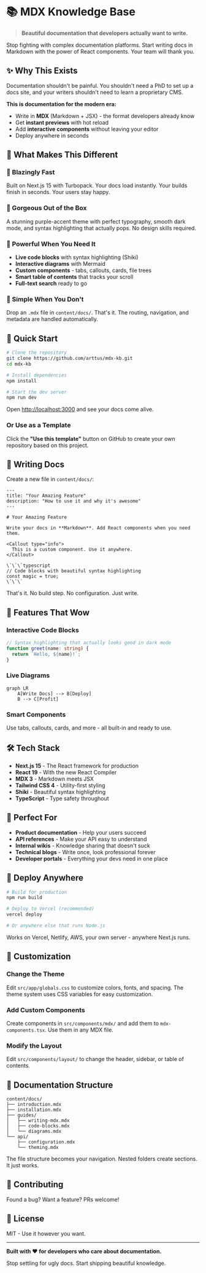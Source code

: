 # 📚 MDX Knowledge Base

> **Beautiful documentation that developers actually want to write.**

Stop fighting with complex documentation platforms. Start writing docs in Markdown with the power of React components. Your team will thank you.

## ✨ Why This Exists

Documentation shouldn't be painful. You shouldn't need a PhD to set up a docs site, and your writers shouldn't need to learn a proprietary CMS.

**This is documentation for the modern era:**
- Write in **MDX** (Markdown + JSX) - the format developers already know
- Get **instant previews** with hot reload
- Add **interactive components** without leaving your editor
- Deploy anywhere in seconds

## 🎯 What Makes This Different

### 🚀 Blazingly Fast
Built on Next.js 15 with Turbopack. Your docs load instantly. Your builds finish in seconds. Your users stay happy.

### 🎨 Gorgeous Out of the Box
A stunning purple-accent theme with perfect typography, smooth dark mode, and syntax highlighting that actually pops. No design skills required.

### 💪 Powerful When You Need It
- **Live code blocks** with syntax highlighting (Shiki)
- **Interactive diagrams** with Mermaid
- **Custom components** - tabs, callouts, cards, file trees
- **Smart table of contents** that tracks your scroll
- **Full-text search** ready to go

### 🎯 Simple When You Don't
Drop an `.mdx` file in `content/docs/`. That's it. The routing, navigation, and metadata are handled automatically.

## 🚀 Quick Start

```bash
# Clone the repository
git clone https://github.com/arttus/mdx-kb.git
cd mdx-kb

# Install dependencies
npm install

# Start the dev server
npm run dev
```

Open [http://localhost:3000](http://localhost:3000) and see your docs come alive.

### Or Use as a Template

Click the **"Use this template"** button on GitHub to create your own repository based on this project.

## 📝 Writing Docs

Create a new file in `content/docs/`:

```mdx
---
title: "Your Amazing Feature"
description: "How to use it and why it's awesome"
---

# Your Amazing Feature

Write your docs in **Markdown**. Add React components when you need them.

<Callout type="info">
  This is a custom component. Use it anywhere.
</Callout>

\`\`\`typescript
// Code blocks with beautiful syntax highlighting
const magic = true;
\`\`\`
```

That's it. No build step. No configuration. Just write.

## 🎨 Features That Wow

### Interactive Code Blocks
```typescript
// Syntax highlighting that actually looks good in dark mode
function greet(name: string) {
  return `Hello, ${name}!`;
}
```

### Live Diagrams
```mermaid
graph LR
    A[Write Docs] --> B[Deploy]
    B --> C[Profit]
```

### Smart Components
Use tabs, callouts, cards, and more - all built-in and ready to use.

## 🛠️ Tech Stack

- **Next.js 15** - The React framework for production
- **React 19** - With the new React Compiler
- **MDX 3** - Markdown meets JSX
- **Tailwind CSS 4** - Utility-first styling
- **Shiki** - Beautiful syntax highlighting
- **TypeScript** - Type safety throughout

## 🎯 Perfect For

- **Product documentation** - Help your users succeed
- **API references** - Make your API easy to understand
- **Internal wikis** - Knowledge sharing that doesn't suck
- **Technical blogs** - Write once, look professional forever
- **Developer portals** - Everything your devs need in one place

## 🚢 Deploy Anywhere

```bash
# Build for production
npm run build

# Deploy to Vercel (recommended)
vercel deploy

# Or anywhere else that runs Node.js
```

Works on Vercel, Netlify, AWS, your own server - anywhere Next.js runs.

## 🎨 Customization

### Change the Theme
Edit `src/app/globals.css` to customize colors, fonts, and spacing. The theme system uses CSS variables for easy customization.

### Add Custom Components
Create components in `src/components/mdx/` and add them to `mdx-components.tsx`. Use them in any MDX file.

### Modify the Layout
Edit `src/components/layout/` to change the header, sidebar, or table of contents.

## 📖 Documentation Structure

```
content/docs/
├── introduction.mdx
├── installation.mdx
├── guides/
│   ├── writing-mdx.mdx
│   ├── code-blocks.mdx
│   └── diagrams.mdx
└── api/
    ├── configuration.mdx
    └── theming.mdx
```

The file structure becomes your navigation. Nested folders create sections. It just works.

## 🤝 Contributing

Found a bug? Want a feature? PRs welcome!

## 📄 License

MIT - Use it however you want.

---

**Built with ❤️ for developers who care about documentation.**

Stop settling for ugly docs. Start shipping beautiful knowledge.

